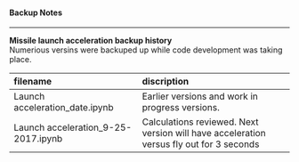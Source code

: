 #### Backup Notes
***
**Missile launch acceleration backup history**  
Numerious versins were backuped up while code development was taking place.

| filename | discription |
|:----------|:-------------|
| Launch acceleration_date.ipynb | Earlier versions and work in progress versions. | 
| Launch acceleration_9-25-2017.ipynb | Calculations reviewed.  Next version will have acceleration versus fly out for 3 seconds |
